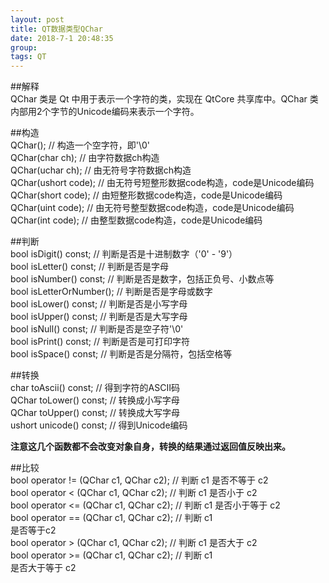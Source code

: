 ```yaml
---
layout: post  
title: QT数据类型QChar  
date: 2018-7-1 20:48:35  
group:   
tags: QT  
---
```

##解释  
QChar 类是 Qt 中用于表示一个字符的类，实现在 QtCore 共享库中。QChar 类内部用2个字节的Unicode编码来表示一个字符。  

##构造  
	QChar();                  // 构造一个空字符，即'\0'  
	QChar(char ch);           // 由字符数据ch构造  
	QChar(uchar ch);          // 由无符号字符数据ch构造  
	QChar(ushort code);       // 由无符号短整形数据code构造，code是Unicode编码  
	QChar(short code);        // 由短整形数据code构造，code是Unicode编码  
	QChar(uint code);         // 由无符号整型数据code构造，code是Unicode编码  
	QChar(int code);          // 由整型数据code构造，code是Unicode编码  

##判断  
	bool isDigit() const;     // 判断是否是十进制数字（'0' - '9'）  
	bool isLetter() const;    // 判断是否是字母  
	bool isNumber() const;    // 判断是否是数字，包括正负号、小数点等  
	bool isLetterOrNumber();  // 判断是否是字母或数字  
	bool isLower() const;     // 判断是否是小写字母  
	bool isUpper() const;     // 判断是否是大写字母  
	bool isNull() const;      // 判断是否是空子符'\0'  
	bool isPrint() const;     // 判断是否是可打印字符  
	bool isSpace() const;     // 判断是否是分隔符，包括空格等  

##转换  
	char toAscii() const;     // 得到字符的ASCII码  
	QChar toLower() const;    // 转换成小写字母  
	QChar toUpper() const;    // 转换成大写字母  
	ushort unicode() const;   // 得到Unicode编码  

**注意这几个函数都不会改变对象自身，转换的结果通过返回值反映出来。**  

##比较  
	bool operator != (QChar c1, QChar c2);   // 判断 c1 是否不等于 c2  
	bool operator < (QChar c1, QChar c2);    // 判断  c1 是否小于 c2  
	bool operator <= (QChar c1, QChar c2);   // 判断 c1 是否小于等于 c2  
	bool operator == (QChar c1, QChar c2);   // 判断 c1  
	是否等于c2  
	bool operator > (QChar c1, QChar c2);    // 判断 c1 是否大于 c2  
	bool operator >= (QChar c1, QChar c2);   // 判断  c1  
	是否大于等于 c2  





